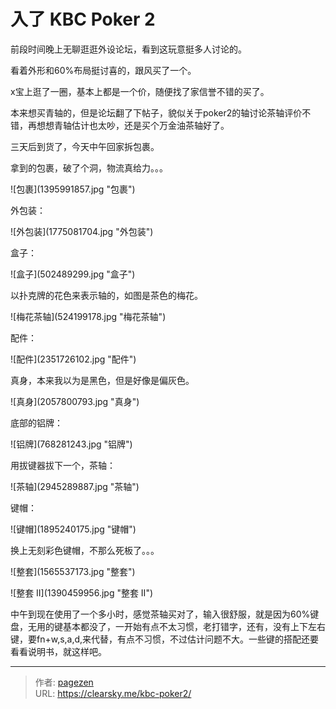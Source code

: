 # 入了 KBC Poker 2


前段时间晚上无聊逛逛外设论坛，看到这玩意挺多人讨论的。

看着外形和60%布局挺讨喜的，跟风买了一个。

x宝上逛了一圈，基本上都是一个价，随便找了家信誉不错的买了。

本来想买青轴的，但是论坛翻了下帖子，貌似关于poker2的轴讨论茶轴评价不错，再想想青轴估计也太吵，还是买个万金油茶轴好了。

三天后到货了，今天中午回家拆包裹。

拿到的包裹，破了个洞，物流真给力。。。

![包裹](1395991857.jpg &#34;包裹&#34;)

外包装：

![外包装](1775081704.jpg &#34;外包装&#34;)

盒子：

![盒子](502489299.jpg &#34;盒子&#34;)

以扑克牌的花色来表示轴的，如图是茶色的梅花。

![梅花茶轴](524199178.jpg &#34;梅花茶轴&#34;)

配件：

![配件](2351726102.jpg &#34;配件&#34;)

真身，本来我以为是黑色，但是好像是偏灰色。

![真身](2057800793.jpg &#34;真身&#34;)

底部的铝牌：

![铝牌](768281243.jpg &#34;铝牌&#34;)

用拔键器拔下一个，茶轴：

![茶轴](2945289887.jpg &#34;茶轴&#34;)

键帽：

![键帽](1895240175.jpg &#34;键帽&#34;)

换上无刻彩色键帽，不那么死板了。。。

![整套](1565537173.jpg &#34;整套&#34;)

![整套 II](1390459956.jpg &#34;整套 II&#34;)

中午到现在使用了一个多小时，感觉茶轴买对了，输入很舒服，就是因为60%键盘，无用的键基本都没了，一开始有点不太习惯，老打错字，还有，没有上下左右键，要fn&#43;w,s,a,d,来代替，有点不习惯，不过估计问题不大。一些键的搭配还要看看说明书，就这样吧。


---

> 作者: [pagezen](http://clearsky.me/)  
> URL: https://clearsky.me/kbc-poker2/  

